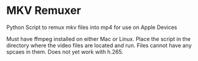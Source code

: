# MKV Remuxer
Python Script to remux mkv files into mp4 for use on Apple Devices

Must have ffmpeg installed on either Mac or Linux. Place the script in the directory where the video files are located and run. Files cannot have any spcaes in them. Does not yet work with h.265. 
